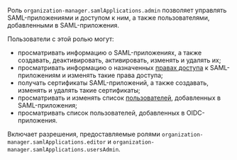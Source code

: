 Роль `organization-manager.samlApplications.admin` позволяет управлять SAML-приложениями и доступом к ним, а также пользователями, добавленными в SAML-приложения.

Пользователи с этой ролью могут:
* просматривать информацию о SAML-приложениях, а также создавать, деактивировать, активировать, изменять и удалять их;
* просматривать информацию о назначенных [правах доступа](../../../iam/concepts/access-control/index.md) к SAML-приложениям и изменять такие права доступа;
* получать сертификаты SAML-приложений, а также создавать, изменять и удалять такие сертификаты;
* просматривать и изменять список [пользователей](../../../overview/roles-and-resources.md#users), добавленных в SAML-приложения;
* просматривать список пользователей, добавленных в OIDC-приложения.

Включает разрешения, предоставляемые ролями `organization-manager.samlApplications.editor` и `organization-manager.samlApplications.usersAdmin`.